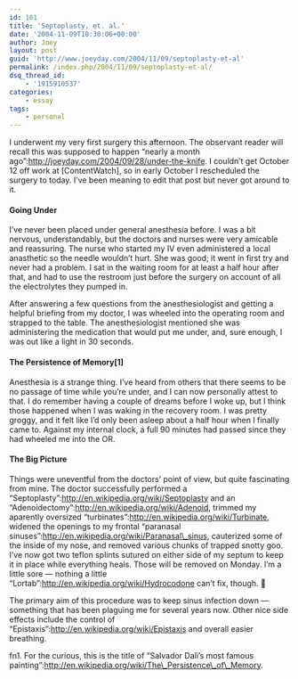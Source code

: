 ```yaml
---
id: 101
title: 'Septoplasty, et. al.'
date: '2004-11-09T10:30:06+00:00'
author: Joey
layout: post
guid: 'http://www.joeyday.com/2004/11/09/septoplasty-et-al'
permalink: /index.php/2004/11/09/septoplasty-et-al/
dsq_thread_id:
    - '1915910537'
categories:
    - essay
tags:
    - personal
---
```


I underwent my very first surgery this afternoon. The observant reader will recall this was supposed to happen “nearly a month ago”:http://joeyday.com/2004/09/28/under-the-knife. I couldn’t get October 12 off work at \[ContentWatch\], so in early October I rescheduled the surgery to today. I’ve been meaning to edit that post but never got around to it.

#### Going Under

I’ve never been placed under general anesthesia before. I was a bit nervous, understandably, but the doctors and nurses were very amicable and reassuring. The nurse who started my IV even administered a local anasthetic so the needle wouldn’t hurt. She was good; it went in first try and never had a problem. I sat in the waiting room for at least a half hour after that, and had to use the restroom just before the surgery on account of all the electrolytes they pumped in.

After answering a few questions from the anesthesiologist and getting a helpful briefing from my doctor, I was wheeled into the operating room and strapped to the table. The anesthesiologist mentioned she was administering the medication that would put me under, and, sure enough, I was out like a light in 30 seconds.

#### The Persistence of Memory\[1\]

Anesthesia is a strange thing. I’ve heard from others that there seems to be no passage of time while you’re under, and I can now personally attest to that. I do remember having a couple of dreams before I woke up, but I think those happened when I was waking in the recovery room. I was pretty groggy, and it felt like I’d only been asleep about a half hour when I finally came to. Against my internal clock, a full 90 minutes had passed since they had wheeled me into the OR.

#### The Big Picture

Things were uneventful from the doctors’ point of view, but quite fascinating from mine. The doctor successfully performed a “Septoplasty”:http://en.wikipedia.org/wiki/Septoplasty and an “Adenoidectomy”:http://en.wikipedia.org/wiki/Adenoid, trimmed my aparently oversized “turbinates”:http://en.wikipedia.org/wiki/Turbinate, widened the openings to my frontal “paranasal sinuses”:http://en.wikipedia.org/wiki/Paranasal\_sinus, cauterized some of the inside of my nose, and removed various chunks of trapped snotty goo. I’ve now got two teflon splints sutured on either side of my septum to keep it in place while everything heals. Those will be removed on Monday. I’m a little sore — nothing a little “Lortab”:http://en.wikipedia.org/wiki/Hydrocodone can’t fix, though. 🙂

The primary aim of this procedure was to keep sinus infection down — something that has been plaguing me for several years now. Other nice side effects include the control of “Epistaxis”:http://en.wikipedia.org/wiki/Epistaxis and overall easier breathing.

fn1. For the curious, this is the title of “Salvador Dalì’s most famous painting”:http://en.wikipedia.org/wiki/The\_Persistence\_of\_Memory.